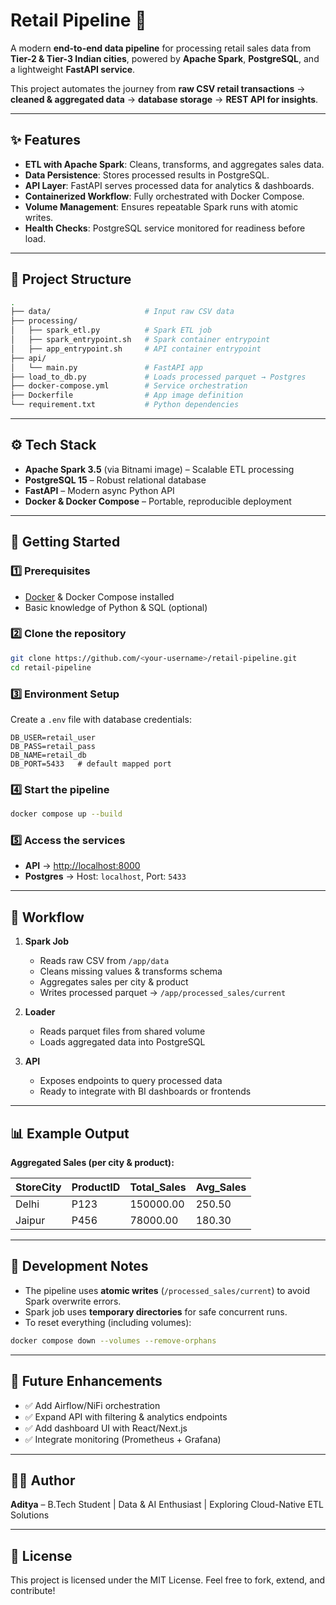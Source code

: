 # Retail Pipeline 🚀

A modern **end-to-end data pipeline** for processing retail sales data from **Tier-2 & Tier-3 Indian cities**, powered by **Apache Spark**, **PostgreSQL**, and a lightweight **FastAPI service**.

This project automates the journey from **raw CSV retail transactions** → **cleaned & aggregated data** → **database storage** → **REST API for insights**.

---

## ✨ Features
- **ETL with Apache Spark**: Cleans, transforms, and aggregates sales data.
- **Data Persistence**: Stores processed results in PostgreSQL.
- **API Layer**: FastAPI serves processed data for analytics & dashboards.
- **Containerized Workflow**: Fully orchestrated with Docker Compose.
- **Volume Management**: Ensures repeatable Spark runs with atomic writes.
- **Health Checks**: PostgreSQL service monitored for readiness before load.

---

## 📂 Project Structure
```bash
.
├── data/                     # Input raw CSV data
├── processing/
│   ├── spark_etl.py          # Spark ETL job
│   ├── spark_entrypoint.sh   # Spark container entrypoint
│   ├── app_entrypoint.sh     # API container entrypoint
├── api/
│   └── main.py               # FastAPI app
├── load_to_db.py             # Loads processed parquet → Postgres
├── docker-compose.yml        # Service orchestration
├── Dockerfile                # App image definition
└── requirement.txt           # Python dependencies
```

---

## ⚙️ Tech Stack
- **Apache Spark 3.5** (via Bitnami image) – Scalable ETL processing
- **PostgreSQL 15** – Robust relational database
- **FastAPI** – Modern async Python API
- **Docker & Docker Compose** – Portable, reproducible deployment

---

## 🚀 Getting Started

### 1️⃣ Prerequisites
- [Docker](https://www.docker.com/get-started) & Docker Compose installed
- Basic knowledge of Python & SQL (optional)

### 2️⃣ Clone the repository
```bash
git clone https://github.com/<your-username>/retail-pipeline.git
cd retail-pipeline
```

### 3️⃣ Environment Setup
Create a `.env` file with database credentials:
```env
DB_USER=retail_user
DB_PASS=retail_pass
DB_NAME=retail_db
DB_PORT=5433   # default mapped port
```

### 4️⃣ Start the pipeline
```bash
docker compose up --build
```

### 5️⃣ Access the services
- **API** → [http://localhost:8000](http://localhost:8000)
- **Postgres** → Host: `localhost`, Port: `5433`

---

## 🔄 Workflow
1. **Spark Job**
   - Reads raw CSV from `/app/data`
   - Cleans missing values & transforms schema
   - Aggregates sales per city & product
   - Writes processed parquet → `/app/processed_sales/current`

2. **Loader**
   - Reads parquet files from shared volume
   - Loads aggregated data into PostgreSQL

3. **API**
   - Exposes endpoints to query processed data
   - Ready to integrate with BI dashboards or frontends

---

## 📊 Example Output
**Aggregated Sales (per city & product):**

| StoreCity | ProductID | Total_Sales | Avg_Sales |
|-----------|-----------|-------------|-----------|
| Delhi     | P123      | 150000.00   | 250.50    |
| Jaipur    | P456      |  78000.00   | 180.30    |

---

## 🔧 Development Notes
- The pipeline uses **atomic writes** (`/processed_sales/current`) to avoid Spark overwrite errors.
- Spark job uses **temporary directories** for safe concurrent runs.
- To reset everything (including volumes):
```bash
docker compose down --volumes --remove-orphans
```

---

## 📌 Future Enhancements
- ✅ Add Airflow/NiFi orchestration
- ✅ Expand API with filtering & analytics endpoints
- ✅ Add dashboard UI with React/Next.js
- ✅ Integrate monitoring (Prometheus + Grafana)

---

## 👨‍💻 Author
**Aditya** – B.Tech Student | Data & AI Enthusiast | Exploring Cloud-Native ETL Solutions

---

## 📝 License
This project is licensed under the MIT License. Feel free to fork, extend, and contribute!

